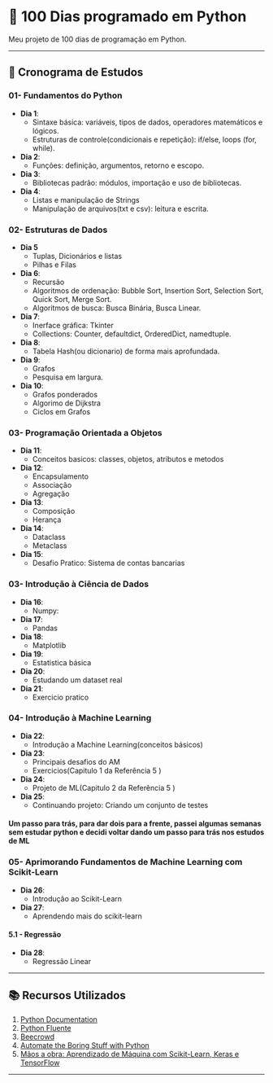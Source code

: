 # 🐍 100 Dias programado em Python

Meu projeto de 100 dias de programação em Python.

---

## 📅 Cronograma de Estudos

### 01- Fundamentos do Python

- **Dia 1**:
  - Sintaxe básica: variáveis, tipos de dados, operadores matemáticos e lógicos.
  - Estruturas de controle(condicionais e repetição): if/else, loops (for, while).
- **Dia 2**:
  - Funções: definição, argumentos, retorno e escopo.
- **Dia 3**:
  - Bibliotecas padrão: módulos, importação e uso de bibliotecas.
- **Dia 4**:
  - Listas e manipulação de Strings
  - Manipulação de arquivos(txt e csv): leitura e escrita.

### 02- Estruturas de Dados

- **Dia 5**
  - Tuplas, Dicionários e listas
  - Pilhas e Filas
- **Dia 6**:
  - Recursão
  - Algoritmos de ordenação: Bubble Sort, Insertion Sort, Selection Sort, Quick Sort, Merge Sort.
  - Algoritmos de busca: Busca Binária, Busca Linear.
- **Dia 7**:
  - Inerface gráfica: Tkinter
  - Collections: Counter, defaultdict, OrderedDict, namedtuple.
- **Dia 8**:
  - Tabela Hash(ou dicionario) de forma mais aprofundada.
- **Dia 9**:
  - Grafos
  - Pesquisa em largura.
- **Dia 10**:
  - Grafos ponderados
  - Algorimo de Dijkstra
  - Ciclos em Grafos

### 03- Programação Orientada a Objetos

- **Dia 11**:
  - Conceitos basicos: classes, objetos, atributos e metodos
- **Dia 12**:
  - Encapsulamento
  - Associação
  - Agregação
- **Dia 13**:
  - Composição
  - Herança
- **Dia 14**:
  - Dataclass
  - Metaclass
- **Dia 15**:
  - Desafio Pratico: Sistema de contas bancarias

### 03- Introdução à Ciência de Dados

- **Dia 16**:
  - Numpy:
- **Dia 17**:
  - Pandas
- **Dia 18**:
  - Matplotlib
- **Dia 19**:
  - Estatistica básica
- **Dia 20**:
  - Estudando um dataset real
- **Dia 21**:
  - Exercicio pratico

### 04- Introdução à Machine Learning

- **Dia 22**:
  - Introdução a Machine Learning(conceitos básicos)
- **Dia 23**:
  - Principais desafios do AM
  - Exercicios(Capitulo 1 da Referência 5 )
- **Dia 24**:
  - Projeto de ML(Capitulo 2 da Referência 5 )
- **Dia 25**:
  - Continuando projeto: Criando um conjunto de testes

#### Um passo para trás, para dar dois para a frente, passei algumas semanas sem estudar python e decidi voltar dando um passo para trás nos estudos de ML

### 05- Aprimorando Fundamentos de Machine Learning com Scikit-Learn

- **Dia 26**:
  - Introdução ao Scikit-Learn
- **Dia 27**:
  - Aprendendo mais do scikit-learn

#### 5.1 - Regressão

- **Dia 28**:
  - Regressão Linear

---

## 📚 Recursos Utilizados

1. [Python Documentation](https://docs.python.org/3/)
2. [Python Fluente](https://pythonfluente.com)
3. [Beecrowd](https://judge.beecrowd.com/pt)
4. [Automate the Boring Stuff with Python](https://automatetheboringstuff.com/)
5. [Mãos a obra: Aprendizado de Máquina com Scikit-Learn, Keras e TensorFlow](https://www.oreilly.com/library/view/hands-on-machine-learning/9781098125967/)

---
